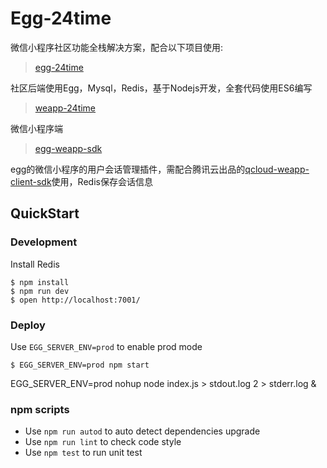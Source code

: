 # Egg-24time
微信小程序社区功能全栈解决方案，配合以下项目使用:

> [egg-24time](https://github.com/seasonstar/egg-24time)

社区后端使用Egg，Mysql，Redis，基于Nodejs开发，全套代码使用ES6编写

> [weapp-24time](https://github.com/seasonstar/weapp-24time)

微信小程序端

> [egg-weapp-sdk](https://github.com/seasonstar/egg-weapp-sdk)

egg的微信小程序的用户会话管理插件，需配合腾讯云出品的[qcloud-weapp-client-sdk](https://github.com/tencentyun/weapp-client-sdk)使用，Redis保存会话信息


## QuickStart

### Development

Install Redis

```shell
$ npm install
$ npm run dev
$ open http://localhost:7001/
```

### Deploy

Use `EGG_SERVER_ENV=prod` to enable prod mode

```shell
$ EGG_SERVER_ENV=prod npm start
```

EGG_SERVER_ENV=prod nohup node index.js > stdout.log 2 > stderr.log &

### npm scripts

- Use `npm run autod` to auto detect dependencies upgrade
- Use `npm run lint` to check code style
- Use `npm test` to run unit test
